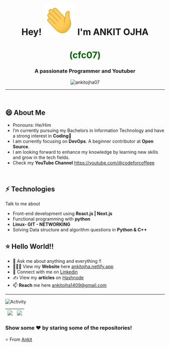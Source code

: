 
<h1 align="center">Hey! <img src="https://github.com/ABSphreak/ABSphreak/blob/master/gifs/Hi.gif" width=100> I'm ANKIT OJHA</h1>
<h1 align="center" style="color: darkgreen;">(cfc07)</h1>
<h3 align="center">A passionate Programmer and Youtuber</h3>
<p align="center"> <img src="https://komarev.com/ghpvc/?username=ankitojha07&label=Profile%20views&color=0e75b6&style=flat" alt="ankitojha07" /> </p>
<hr>
</br>

## 😄 About Me
- Pronouns: He/Him 
- I’m currently pursuing my Bachelors in Information Technology and have a strong interest in **Coding**💙
- I am currently focusing on **DevOps**. A beginner contributor at **Open Source**. 
- I am looking forward to enhance my knowledge by learning new skills and grow in the tech fields.
- Check my **YouTube Channel**  https://youtube.com/@codeforcoffeee

<br/>

## ⚡ Technologies
Talk to me about
- Front-end development using **React.js | Next.js**
- Functional programming with **python**
- **Linux- GIT - NETWORKING**
- Solving Data structure and algorithm questions in **Python & C++**

## ⭐️ Hello World!! 
- 💬 Ask me about anything and everything !! 
- 👨🏻‍💻 View my **Website** here <a href="https://ankitojha.netlify.app/">ankitojha.netlify.app</a>
- 💬 Connect with me on <a href="https://www.linkedin.com/in/ankitojha07/">Linkedin</a>
- ✍ View my **articles** on <a href="https://ankitojha.hashnode.dev/">Hashnode</a>
- 📫 **Reach** me here ankitojha1409@gmail.com

<hr>

![Activity](https://activity-graph.herokuapp.com/graph?username=ankitojha07&theme=xcode)

|<img src="https://github-readme-stats.vercel.app/api?username=ankitojha07&&show_icons=true&count_private=true"/>|<img src="https://github-readme-streak-stats.herokuapp.com/?user=ankitojha07"/>|
|---|---|

### Show some ❤️ by staring some of the repositories!
⭐️ From [Ankit](https://github.com/ankitojha07) 
